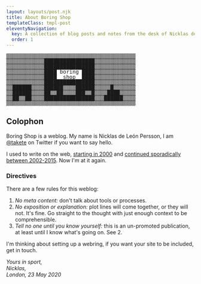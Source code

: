 ```yaml
---
layout: layouts/post.njk
title: About Boring Shop
templateClass: tmpl-post
eleventyNavigation:
  key: A collection of blog posts and notes from the desk of Nicklas de León Persson
  order: 1
---
```


<pre style="line-height:1">▒▒▒▒▒▒▒▒▒▒▒▒▒▒▒▒▒▒▒▒▒▒▒▒▒▒▒▒▒▒▒▒▒▒▒▒▒▒▒▒▒
▒▒▒▒▒▒▒▒▒▒▒▒████████████████▒▒▒▒▒▒▒▒▒▒▒▒▒
▒▒▒▒▒▒▒▒▒▒▒▒████████████████▒▒▒▒▒▒▒▒▒▒▒▒▒
▒▒▒▒▒▒▒▒▒▒▒▒████ boring ████▒▒▒▒▒▒▒▒▒▒▒▒▒
▒▒▒▒▒▒▒▒▒▒▒▒████  shop  ████▒▒▒▒▒▒▒▒▒▒▒▒▒
▒▒▒▒▒▒▒▒▒▒▒▒████████████████▒▒▒▒▒▒▒▒▒▒▒▒▒
▒▒██████▒▒▒▒██████▒▒▒▒██████▒▒▒▒▒█▒▒▒▒▒▒▒
▒▒██████▒▒▒▒██▒▒██▒▒▒▒███▒▒█▒▒▒▒████▒▒▒▒▒
▒▒██▒▒██▒▒▒▒████████████████▒▒▒██████▒▒▒▒
▒▒▒▒▒▒▒▒▒▒▒▒▒▒▒▒▒▒▒▒▒▒▒▒▒▒▒▒▒▒▒▒▒▒▒▒▒▒▒▒▒</pre>

## Colophon

Boring Shop is a weblog. My name is Nicklas de León Persson, I am  [@takete](https://twitter.com/takete) on Twitter if you want to say hello.

I used to write on the web, [starting in 2000](http://web.archive.org/web/20010302080315/http://www.takete.com/uncletweed/index.html) and [continued sporadically between 2002-2015](http://web.archive.org/web/20160611002734/http://eljestwhere.org/). Now I'm at it again.

### Directives

There are a few rules for this weblog:

1. _No meta content:_ don't talk about tools or processes.
2. _No exposition or explanation:_ plot lines will come together, or they will not. It's fine. Go straight to the thought with just enough context to be comprehensible.
4. _Tell no one until you know yourself:_ this is an un-promoted publication, at least until I know what's going on. See 2.

I'm thinking about setting up a webring, if you want your site to be included, get in touch.

_Yours in sport, <br>Nicklas, <br>London, 23 May 2020_
